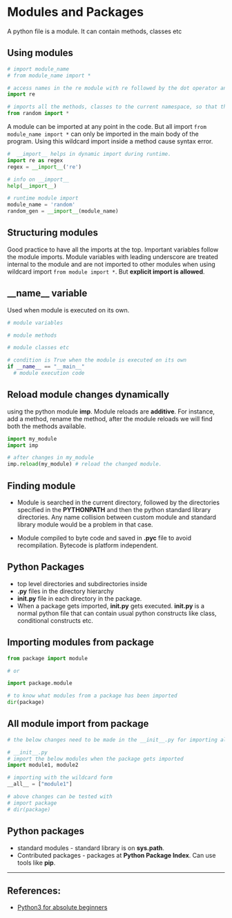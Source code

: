 # Modules and Packages
A python file is a module. It can contain methods, classes etc

## Using modules
```Python
# import module_name
# from module_name import *

# access names in the re module with re followed by the dot operator and then the name. Importing this was helps avoid any name collision in the current namespace.
import re

# imports all the methods, classes to the current namespace, so that the names can be called directly.
from random import *

```

A module can be imported at any point in the code. But all import `from module_name import *` can only be imported in the main body of the program. Using this wildcard import inside a method cause syntax error.

```Python
#  __import__ helps in dynamic import during runtime.
import re as regex
regex = __import__('re')

# info on __import__
help(__import__)

# runtime module import
module_name = 'random'
random_gen = __import__(module_name)
```

## Structuring modules
Good practice to have all the imports at the top. Important variables follow the module imports.
Module variables with leading underscore are treated internal to the module and are not imported to other modules when using wildcard import `from module import *`. But **explicit import is allowed**.


## \_\_name\_\_ variable
Used when module is executed on its own.

```Python
# module variables

# module methods

# module classes etc

# condition is True when the module is executed on its own
if __name__ == "__main__"
  # module execution code
```

## Reload module changes dynamically
using the python module **imp**. Module reloads are **additive**. For instance, add a method, rename the method, after the module reloads we will find both the methods available.
```Python
import my_module
import imp

# after changes in my_module
imp.reload(my_module) # reload the changed module.
```

## Finding module
* Module is searched in the current directory, followed by the directories specified in the **PYTHONPATH** and then the python standard library directories. Any name collision between custom module and standard library module would be a problem in that case.

* Module compiled to byte code and saved in **.pyc** file to avoid recompilation. Bytecode is platform independent.

## Python Packages
* top level directories and subdirectories inside
* **.py** files in the directory hierarchy
* **__init__.py** file in each directory in the package.
* When a package gets imported, **__init__.py**
 gets executed. **__init__.py** is a normal python file that can contain usual python constructs like class, conditional constructs etc.

## Importing modules from package
```Python
from package import module

# or

import package.module

# to know what modules from a package has been imported
dir(package)

```

## All module import from package
```Python
# the below changes need to be made in the __init__.py for importing all modules or importing everything inside a module.

# __init__.py
# import the below modules when the package gets imported
import module1, module2

# importing with the wildcard form
__all__ = ["module1"]

# above changes can be tested with 
# import package
# dir(package)
```

## Python packages
* standard modules - standard library is on **sys.path**.
* Contributed packages - packages at **Python Package Index**. Can use tools like **pip**.


---

## References:
* [Python3 for absolute beginners](https://www.amazon.in/Python-Absolute-Beginners-Tim-Hall/dp/1430216328)